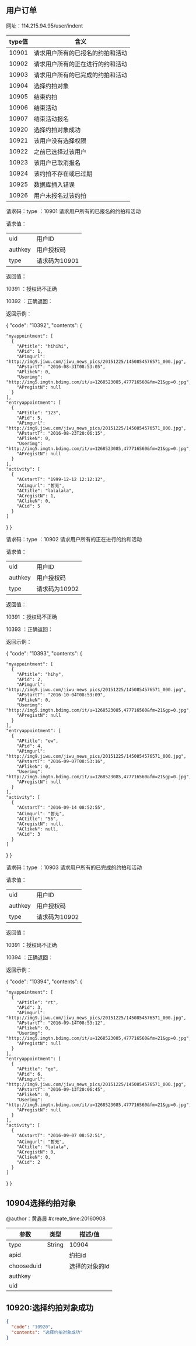 ## 用户订单

网址：114.215.94.95/user/indent

| type值 | 含义               |
| ----- | ---------------- |
| 10901 | 请求用户所有的已报名的约拍和活动 |
| 10902 | 请求用户所有的正在进行的约和活动 |
| 10903 | 请求用户所有的已完成的约拍和活动 |
| 10904 | 选择约拍对象           |
| 10905 | 结束约拍             |
| 10906 | 结束活动             |
| 10907 | 结束活动报名           |
| 10920 | 选择约拍对象成功         |
| 10921 | 该用户没有选择权限        |
| 10922 | 之前已选择过该用户        |
| 10923 | 该用户已取消报名         |
| 10924 | 该约拍不存在或已过期       |
| 10925 | 数据库插入错误          |
| 10926 | 用户未报名过该约拍        |



请求码：type ：10901 请求用户所有的已报名的约拍和活动

请求值：

|         |           |
| ------- | --------- |
| uid     | 用户ID      |
| authkey | 用户授权码     |
| type    | 请求码为10901 |

返回值：

10391 ：授权码不正确

10392 ：正确返回：

返回示例：

{
  "code": "10392", 
  "contents": {

    "myappointment": [
      {
        "APtitle": "hihihi", 
        "APid": 1, 
        "APimgurl": "http://img9.jiwu.com/jiwu_news_pics/20151225/1450854576571_000.jpg", 
        "APstartT": "2016-08-31T08:53:05", 
        "APlikeN": 0, 
        "Userimg": "http://img5.imgtn.bdimg.com/it/u=1268523085,477716560&fm=21&gp=0.jpg", 
        "APregistN": null
      }
    ], 
    "entryappointment": [
      {
        "APtitle": "123", 
        "APid": 5, 
        "APimgurl": "http://img9.jiwu.com/jiwu_news_pics/20151225/1450854576571_000.jpg", 
        "APstartT": "2016-08-23T20:06:15", 
        "APlikeN": 0, 
        "Userimg": "http://img5.imgtn.bdimg.com/it/u=1268523085,477716560&fm=21&gp=0.jpg", 
        "APregistN": null
      }
    ], 
    "activity": [
      {
        "ACstartT": "1999-12-12 12:12:12", 
        "ACimgurl": "暂无", 
        "ACtitle": "lalalala", 
        "ACregistN": 1, 
        "AClikeN": 0, 
        "ACid": 5
      }
    ]
  }
}

请求码：type ：10902   请求用户所有的正在进行的约和活动

请求值：

|         |           |
| ------- | --------- |
| uid     | 用户ID      |
| authkey | 用户授权码     |
| type    | 请求码为10902 |

返回值：

10391 ：授权码不正确

10393 ：正确返回：

返回示例：

{
  "code": "10393", 
  "contents": {

    "myappointment": [
      {
        "APtitle": "hihy", 
        "APid": 2, 
        "APimgurl": "http://img9.jiwu.com/jiwu_news_pics/20151225/1450854576571_000.jpg", 
        "APstartT": "2016-10-04T08:53:09", 
        "APlikeN": 0, 
        "Userimg": "http://img5.imgtn.bdimg.com/it/u=1268523085,477716560&fm=21&gp=0.jpg", 
        "APregistN": null
      }
    ], 
    "entryappointment": [
      {
        "APtitle": "ew", 
        "APid": 4, 
        "APimgurl": "http://img9.jiwu.com/jiwu_news_pics/20151225/1450854576571_000.jpg", 
        "APstartT": "2016-09-07T08:53:16", 
        "APlikeN": 0, 
        "Userimg": "http://img5.imgtn.bdimg.com/it/u=1268523085,477716560&fm=21&gp=0.jpg", 
        "APregistN": null
      }
    ], 
    "activity": [
      {
        "ACstartT": "2016-09-14 08:52:55", 
        "ACimgurl": "暂无", 
        "ACtitle": "56", 
        "ACregistN": null, 
        "AClikeN": null, 
        "ACid": 3
      }
    ]
  }
}

请求码：type ：10903  请求用户所有的已完成的约拍和活动

请求值：

|         |           |
| ------- | --------- |
| uid     | 用户ID      |
| authkey | 用户授权码     |
| type    | 请求码为10902 |

返回值：

10391 ：授权码不正确

10394 ：正确返回：

返回示例：

{
  "code": "10394", 
  "contents": {

    "myappointment": [
      {
        "APtitle": "rt", 
        "APid": 3, 
        "APimgurl": "http://img9.jiwu.com/jiwu_news_pics/20151225/1450854576571_000.jpg", 
        "APstartT": "2016-09-14T08:53:12", 
        "APlikeN": 0, 
        "Userimg": "http://img5.imgtn.bdimg.com/it/u=1268523085,477716560&fm=21&gp=0.jpg", 
        "APregistN": null
      }
    ], 
    "entryappointment": [
      {
        "APtitle": "qe", 
        "APid": 6, 
        "APimgurl": "http://img9.jiwu.com/jiwu_news_pics/20151225/1450854576571_000.jpg", 
        "APstartT": "2016-09-13T20:06:45", 
        "APlikeN": 0, 
        "Userimg": "http://img5.imgtn.bdimg.com/it/u=1268523085,477716560&fm=21&gp=0.jpg", 
        "APregistN": null
      }
    ], 
    "activity": [
      {
        "ACstartT": "2016-09-07 08:52:51", 
        "ACimgurl": "暂无", 
        "ACtitle": "lalala", 
        "ACregistN": 0, 
        "AClikeN": 0, 
        "ACid": 2
      }
    ]
  }
}

## 10904选择约拍对象 

@author：黄鑫晨  #create_time:20160908

| 参数         | 类型     | 描述/值     |
| ---------- | ------ | -------- |
| type       | String | 10904    |
| apid       |        | 约拍id     |
| chooseduid |        | 选择的对象的Id |
| authkey    |        |          |
| uid        |        |          |



## 10920:选择约拍对象成功

```json
{
  "code": "10920", 
  "contents": "选择约拍对象成功"
}
```